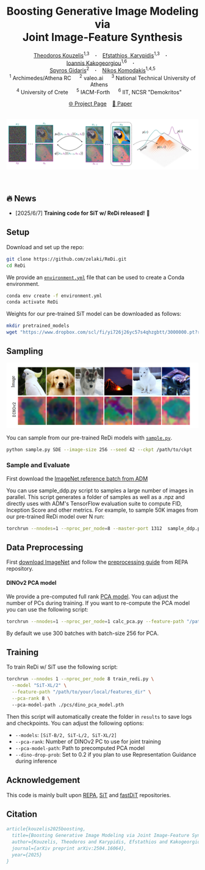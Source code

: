 <!--             
<style>
  .texttt {
    font-family: Consolas; /* Monospace font */
    font-size: 1em; /* Match surrounding text size */
    color: teal; /* Add this line to set text color to blue */
    letter-spacing: 0; /* Adjust if needed */
  }
</style> -->

<h1 align="center">
   Boosting Generative Image Modeling via  
  <br> Joint
Image-Feature Synthesis
</h1>






<div align="center">
  <a href="https://scholar.google.com/citations?user=a5vkWc8AAAAJ&hl=en" target="_blank">Theodoros&nbsp;Kouzelis</a><sup>1,3</sup> &ensp; <b>&middot;</b> &ensp;
    <a href="https://scholar.google.com/citations?user=jif2JYsAAAAJ&hl=en" target="_blank">Efstathios &nbspKarypidis</a><sup>1,3</sup> &ensp; <b>&middot;</b> &ensp;
  <a href="https://scholar.google.com/citations?user=B_dKcz4AAAAJ&hl=el" target="_blank">Ioannis&nbsp;Kakogeorgiou</a><sup>1,6</sup> &ensp; <b>&middot;</b> &ensp;
    <br>
  <a href="https://scholar.google.fr/citations?user=7atfg7EAAAAJ&hl=en" target="_blank">Spyros&nbsp;Gidaris</a><sup>2</sup> &ensp; <b>&middot;</b> &ensp;
  <a href="https://scholar.google.com/citations?user=xCPoT4EAAAAJ&hl=en" target="_blank">Nikos&nbsp;Komodakis</a><sup>1,4,5</sup>  
  <br>
  <sup>1</sup> Archimedes/Athena RC &emsp; <sup>2</sup> valeo.ai &emsp; <sup>3</sup> National Technical University of Athens &emsp; <br>
  <sup>4</sup> University of Crete &emsp; <sup>5</sup> IACM-Forth &emsp; <sup>6</sup>  IIT, NCSR "Demokritos" &emsp;   <br>

<p align="center">
  <a href="https://representationdiffusion.github.io/">🌐 Project Page</a> &ensp;
  <a href="https://arxiv.org/abs/2504.16064">📃 Paper</a> &ensp;
  <br><br>
</p>

![teaser.png](media/teaser.png)


</div>



<br>


## 🔥 News

- \[2025/6/7\] **Training code for SiT w/ ReDi released!** 🎉 

## Setup

Download and set up the repo:

```bash
git clone https://github.com/zelaki/ReDi.git
cd ReDi
```

We provide an [`environment.yml`](environment.yml) file that can be used to create a Conda environment. 

```bash
conda env create -f environment.yml
conda activate ReDi
```

Weights for our pre-trained SiT model can be downloaded as follows:
```bash
mkdir pretrained_models
wget "https://www.dropbox.com/scl/fi/yi726j26yc57s4qhzgbtt/3000000.pt?rlkey=tcr8e0n9rrm12wfen44dkz00r&e=1&st=59cyam58&dl=1" -O pretrained_models/SiT-ReDi-XL-2-3M.pt
```


## Sampling
![More SiT samples](media/samples.png)

You can sample from our pre-trained ReDi models with [`sample.py`](sample.py).
```bash
python sample.py SDE --image-size 256 --seed 42 --ckpt /path/to/ckpt
```

### Sample and Evaluate
First download the [ImageNet reference batch from ADM](https://openaipublic.blob.core.windows.net/diffusion/jul-2021/ref_batches/imagenet/256/VIRTUAL_imagenet256_labeled.npz)

You can use sample_ddp.py script to samples a large number of images in parallel. This script generates a folder of samples as well as a .npz and directly uses with ADM's TensorFlow evaluation suite to compute FID, Inception Score and other metrics. For example, to sample 50K images from our pre-trained ReDi model over N run:
```bash
torchrun --nnodes=1 --nproc_per_node=8 --master-port 1312  sample_ddp.py SDE --model SiT-XL/2 --num-fid-samples 50000  --pca-rank 8 --ckpt pretrained_models/SiT-ReDi-XL-2-3M.pt --cfg-scale 2.4 --cfg-vae True --ref-batch VIRTUAL_imagenet256_labeled.npz
```


## Data Preprocessing

 First [download ImageNet](https://www.kaggle.com/competitions/imagenet-object-localization-challenge/data) and follow the  [preprocessing guide](https://github.com/sihyun-yu/REPA/tree/main/preprocessing) from REPA repository.

  #### DINOv2 PCA model
  We provide a pre-computed full rank [PCA model](/data2/ReDi/pcs/dino_pca_model.pth). You can adjust the number of PCs during training. 
  If you want to re-compute the PCA model you can use the following script:

  ```bash
  torchrun --nnodes=1 --nproc_per_node=1 calc_pca.py --feature-path "/path/to/your/local/features_dir"
  ```
  By default we use 300 batches with batch-size 256 for PCA.  


## Training

To train ReDi w/ SiT use the following script:

```bash
torchrun --nnodes 1 --nproc_per_node 8 train_redi.py \
  --model "SiT-XL/2" \
  --feature-path "/path/to/your/local/features_dir" \
  --pca-rank 8 \                                         
  --pca-model-path ./pcs/dino_pca_model.pth
```

Then this script will automatically create the folder in `results` to save logs and checkpoints. You can adjust the following options:

- `--models`: `[SiT-B/2, SiT-L/2, SiT-XL/2]`
- `--pca-rank`: Number of DINOv2 PC to use for joint training
- `--pca-model-path`: Path to precomputed PCA model
- `--dino-drop-prob`: Set to 0.2 if you plan to use Representation Guidance during inference 


## Acknowledgement

This code is mainly built upon [REPA](https://github.com/sihyun-yu/REPA), [SiT](https://github.com/willisma/SiT) and [fastDiT](https://github.com/chuanyangjin/fast-DiT) repositories.



## Citation

```bibtex
article{kouzelis2025boosting,
  title={Boosting Generative Image Modeling via Joint Image-Feature Synthesis},
  author={Kouzelis, Theodoros and Karypidis, Efstathios and Kakogeorgiou, Ioannis and Gidaris, Spyros and Komodakis, Nikos},
  journal={arXiv preprint arXiv:2504.16064},
  year={2025}
}
```



